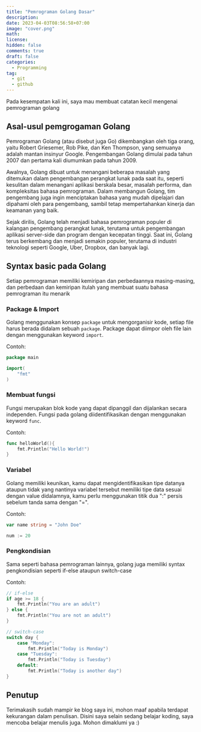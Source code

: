 ```yaml
---
title: "Pemrograman Golang Dasar"
description:
date: 2023-04-03T08:56:58+07:00
image: "cover.png"
math:
license:
hidden: false
comments: true
draft: false
categories:
  - Programming
tag:
  - git
  - github
---
```


Pada kesempatan kali ini, saya mau membuat catatan kecil mengenai pemrograman golang

## Asal-usul pemgrogaman Golang

Pemrograman Golang (atau disebut juga Go) dikembangkan oleh tiga orang, yaitu Robert Griesemer, Rob Pike, dan Ken Thompson, yang semuanya adalah mantan insinyur Google. Pengembangan Golang dimulai pada tahun 2007 dan pertama kali diumumkan pada tahun 2009.

Awalnya, Golang dibuat untuk menangani beberapa masalah yang ditemukan dalam pengembangan perangkat lunak pada saat itu, seperti kesulitan dalam menangani aplikasi berskala besar, masalah performa, dan kompleksitas bahasa pemrograman. Dalam membangun Golang, tim pengembang juga ingin menciptakan bahasa yang mudah dipelajari dan dipahami oleh para pengembang, sambil tetap mempertahankan kinerja dan keamanan yang baik.

Sejak dirilis, Golang telah menjadi bahasa pemrograman populer di kalangan pengembang perangkat lunak, terutama untuk pengembangan aplikasi server-side dan program dengan kecepatan tinggi. Saat ini, Golang terus berkembang dan menjadi semakin populer, terutama di industri teknologi seperti Google, Uber, Dropbox, dan banyak lagi.

## Syntax basic pada Golang

Setiap pemrograman memiliki kemiripan dan perbedaannya masing-masing, dan perbedaan dan kemiripan itulah yang membuat suatu bahasa pemrograman itu menarik

### Package & Import

Golang menggunakan konsep `package` untuk mengorganisir kode, setiap file harus berada didalam sebuah `package`. Package dapat diimpor oleh file lain dengan menggunakan keyword `import`.

Contoh:

```go
package main

import(
    "fmt"
)
```

### Membuat fungsi

Fungsi merupakan blok kode yang dapat dipanggil dan dijalankan secara independen. Fungsi pada golang diidentifikasikan dengan menggunakan keyword `func`.

Contoh:

```go
func helloWorld(){
    fmt.Println("Hello World!")
}
```

### Variabel

Golang memiliki keunikan, kamu dapat mengidentifikasikan tipe datanya ataupun tidak yang nantinya variabel tersebut memiliki tipe data sesuai dengan value didalamnya, kamu perlu menggunakan titik dua ":" persis sebelum tanda sama dengan "=".

Contoh:

```go
var name string = "John Doe"

num := 20
```

### Pengkondisian

Sama seperti bahasa pemrograman lainnya, golang juga memiliki syntax pengkondisian seperti if-else ataupun switch-case

Contoh:

```go
// if-else
if age >= 18 {
    fmt.Println("You are an adult")
} else {
    fmt.Println("You are not an adult")
}

// switch-case
switch day {
    case "Monday":
        fmt.Println("Today is Monday")
    case "Tuesday":
        fmt.Println("Today is Tuesday")
    default:
        fmt.Println("Today is another day")
}
```

## Penutup

Terimakasih sudah mampir ke blog saya ini, mohon maaf apabila terdapat kekurangan dalam penulisan. Disini saya selain sedang belajar koding, saya mencoba belajar menulis juga. Mohon dimaklumi ya :)

